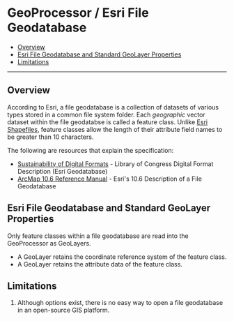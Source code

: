 # GeoProcessor / Esri File Geodatabase

* [Overview](#overview)
* [Esri File Geodatabase and Standard GeoLayer Properties](#esri-file-geodatabase-and-standard-geolayer-properties)
* [Limitations](#limitations)

----------------

## Overview ##
According to Esri, a file geodatabase is a collection of datasets of various types stored in a common file system folder. Each *geographic* vector dataset within the file geodatabse is called a feature class. Unlike [Esri Shapefiles](../EsriShapefile/EsriShapefile.md), feature classes allow the length of their attribute field names to be greater than 10 characters.

The following are resources that explain the specification:

* [Sustainability of Digital Formats](https://www.loc.gov/preservation/digital/formats/fdd/fdd000294.shtml) - Library of Congress Digital Format Description (Esri Geodatabase)
* [ArcMap 10.6 Reference Manual](http://desktop.arcgis.com/en/arcmap/latest/manage-data/administer-file-gdbs/file-geodatabases.htm) - Esri's 10.6 Description of a File Geodatabase

## Esri File Geodatabase and Standard GeoLayer Properties ##

Only feature classes within a file geodatabase are read into the GeoProcessor as GeoLayers. 

* A GeoLayer retains the coordinate reference system of the feature class. 
* A GeoLayer retains the attribute data of the feature class.

## Limitations ##

1. Although options exist, there is no easy way to open a file geodatabase in an open-source GIS platform.

